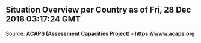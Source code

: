 ## Situation Overview per Country as of Fri, 28 Dec 2018 03:17:24 GMT

Source: **ACAPS (Assessment Capacities Project) - https://www.acaps.org**